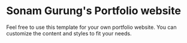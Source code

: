 # Sonam Gurung's Portfolio website

Feel free to use this template for your own portfolio website. You can customize the content and styles to fit your needs.